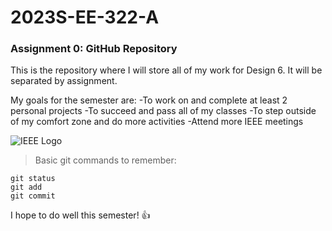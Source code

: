 # **2023S-EE-322-A**

### Assignment 0: GitHub Repository

This is the repository where I will store all of my work for Design 6. It will be separated by assignment.

My goals for the semester are:
-To work on and complete at least 2 personal projects
-To succeed and pass all of my classes
-To step outside of my comfort zone and do more activities
-Attend more IEEE meetings

![IEEE Logo](https://upload.wikimedia.org/wikipedia/commons/thumb/2/21/IEEE_logo.svg/1200px-IEEE_logo.svg.png)

> Basic git commands to remember:
```
git status
git add
git commit
```

I hope to do well this semester! 👍
